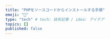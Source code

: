 ```yaml
---
title: "PHPをソースコードからインストールする手順"
emoji: "🐘"
type: "tech" # tech: 技術記事 / idea: アイデア
topics: []
published: false
---
```

